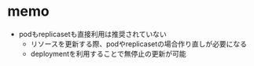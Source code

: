 # memo  
- podもreplicasetも直接利用は推奨されていない  
  - リソースを更新する際、podやreplicasetの場合作り直しが必要になる
  - deploymentを利用することで無停止の更新が可能
